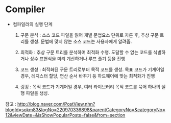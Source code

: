 # Compiler

* 컴파일러의 실행 단계

  1) 구문 분석 : 소스 코드 파일을 읽어 개별 문법요소 단위로 자른 후, 추상 구문 트리를 생성. 문법에 맞지 않는 소스 코드는 사용자에게 알려줌.

  2) 최적화 : 추상 구문 트리를 분석하여 최적화 수행. 도달할 수 없는 코드를 식별하거나 상수 표현식을 미리 계산하거나 루프 풀기 등을 진행

  3) 코드 생성 : 최적화된 구문 트리로부터 목적 코드를 생성. 목표 코드가 기계어일 경우, 레지스터 할당, 연산 순서 바꾸기 등 하드웨어에 맞는 최적화가 진행

  4) 링킹 : 목적 코드가 기계어일 경우, 여러 라이브러리 목적 코드를 묶어 하나의 실행 파일을 생성. 



참고 : http://blog.naver.com/PostView.nhn?blogId=sokm83&logNo=220970336898&parentCategoryNo=&categoryNo=12&viewDate=&isShowPopularPosts=false&from=section